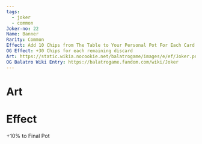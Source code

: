```yaml
---
tags:
  - joker
  - common
Joker-no: 22
Name: Banner
Rarity: Common
Effect: Add 10 Chips from The Table to Your Personal Pot For Each Card you Draw
OG Effect: +30 Chips for each remaining discard
Art: https://static.wikia.nocookie.net/balatrogame/images/e/ef/Joker.png/revision/latest?cb=20230925003651
OG Balatro Wiki Entry: https://balatrogame.fandom.com/wiki/Joker
---
```

# Art
# Effect
+10% to Final Pot